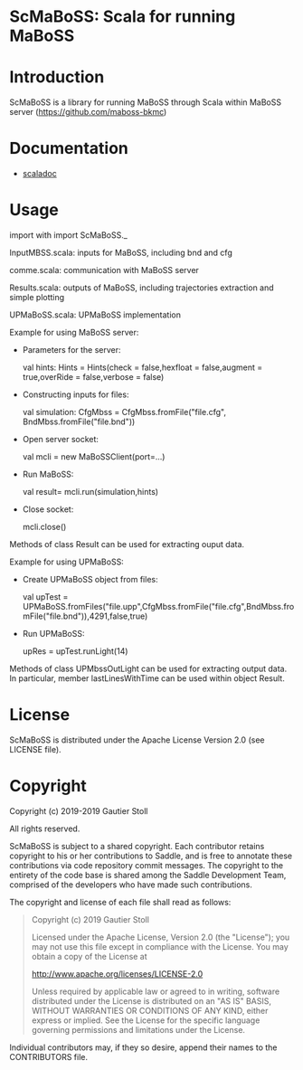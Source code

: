 ScMaBoSS: Scala for running MaBoSS
==========================

Introduction
============

ScMaBoSS is a library for running MaBoSS through Scala within MaBoSS server (https://github.com/maboss-bkmc)

Documentation
=============

 - [scaladoc](https://gautierstoll.github.io/ScMaBoSS/target/scala-2.12/api/ScMaBoSS/)

Usage
=====

import with
import ScMaBoSS._

InputMBSS.scala: inputs for MaBoSS, including bnd and cfg

comme.scala: communication with MaBoSS server

Results.scala: outputs of MaBoSS, including trajectories extraction and simple plotting

UPMaBoSS.scala: UPMaBoSS implementation

Example for using MaBoSS server:
- Parameters for the server:

    val hints: Hints = Hints(check = false,hexfloat = false,augment = true,overRide = false,verbose = false)

- Constructing inputs for files:

    val simulation: CfgMbss = CfgMbss.fromFile("file.cfg", BndMbss.fromFile("file.bnd"))

- Open server socket:

    val mcli = new MaBoSSClient(port=...)

- Run MaBoSS:

    val result= mcli.run(simulation,hints)

- Close socket:

    mcli.close()

Methods of class Result can be used for extracting ouput data.

Example for using UPMaBoSS:
- Create UPMaBoSS object from files:

    val upTest = UPMaBoSS.fromFiles("file.upp",CfgMbss.fromFile("file.cfg",BndMbss.fromFile("file.bnd")),4291,false,true)

- Run UPMaBoSS:

    upRes = upTest.runLight(14)

Methods of class UPMbssOutLight can be used for extracting output data. In particular, member lastLinesWithTime can be used within object Result.


License
=======

ScMaBoSS is distributed under the Apache License Version 2.0 (see LICENSE file).

Copyright
=========

Copyright (c) 2019-2019 Gautier Stoll

All rights reserved.

ScMaBoSS is subject to a shared copyright. Each contributor retains copyright to
his or her contributions to Saddle, and is free to annotate these contributions
via code repository commit messages. The copyright to the entirety of the code
base is shared among the Saddle Development Team, comprised of the developers
who have made such contributions.

The copyright and license of each file shall read as follows:

> Copyright (c) 2019 Gautier Stoll
>
> Licensed under the Apache License, Version 2.0 (the "License");
> you may not use this file except in compliance with the License.
> You may obtain a copy of the License at
>
> http://www.apache.org/licenses/LICENSE-2.0
>
> Unless required by applicable law or agreed to in writing, software
> distributed under the License is distributed on an "AS IS" BASIS,
> WITHOUT WARRANTIES OR CONDITIONS OF ANY KIND, either express or implied.
> See the License for the specific language governing permissions and
> limitations under the License.


Individual contributors may, if they so desire, append their names to
the CONTRIBUTORS file.
